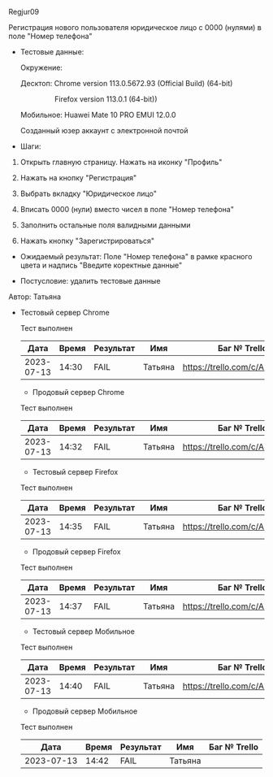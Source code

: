 Regjur09

Регистрация нового пользователя юридическое лицо с 0000 (нулями) в поле "Номер телефона"

* Тестовые данные: 
  
  Окружение:
  
  Десктоп: Chrome version 113.0.5672.93 (Official Build) (64-bit)
  
                   Firefox version 113.0.1 (64-bit))
  
  Мобильное: Huawei Mate 10 PRO EMUI 12.0.0
  
  Созданный юзер аккаунт с электронной почтой

* Шаги:
1. Открыть главную страницу. Нажать на иконку "Профиль"

2. Нажать на кнопку "Регистрация"

3. Выбрать вкладку "Юридическое лицо"

4. Вписать 0000 (нули) вместо чисел в поле "Номер телефона"

5. Заполнить остальные поля валидными данными

6. Нажать кнопку "Зарегистрироваться"
* Ожидаемый результат: Поле "Номер телефона" в рамке красного цвета и надпись "Введите коректные данные"

* Постусловие: удалить тестовые данные

Автор: Татьяна

* Тестовый сервер Chrome
  
  Тест выполнен
  
  | Дата       | Время | Результат | Имя     | Баг № Trello                  |
  | ---------- | ----- | --------- | ------- | ----------------------------- |
  | 2023-07-13 | 14:30 | FAIL      | Татьяна | https://trello.com/c/A1HN4ZbK |
  
  - Продовый сервер Chrome
  
  Тест выполнен
  
  | Дата       | Время | Результат | Имя     | Баг № Trello                  |
  | ---------- | ----- | --------- | ------- | ----------------------------- |
  | 2023-07-13 | 14:32 | FAIL      | Татьяна | https://trello.com/c/A1HN4ZbK |
  
  - Тестовый сервер Firefox
  
  Тест выполнен
  
  | Дата       | Время | Результат | Имя     | Баг № Trello                  |
  | ---------- | ----- | --------- | ------- | ----------------------------- |
  | 2023-07-13 | 14:35 | FAIL      | Татьяна | https://trello.com/c/A1HN4ZbK |
  
  - Продовый сервер Firefox
  
  Тест выполнен
  
  | Дата       | Время | Результат | Имя     | Баг № Trello                  |
  | ---------- | ----- | --------- | ------- | ----------------------------- |
  | 2023-07-13 | 14:37 | FAIL      | Татьяна | https://trello.com/c/A1HN4ZbK |
  
  - Тестовый сервер Мобильное
  
  Тест выполнен
  
  | Дата       | Время | Результат | Имя     | Баг № Trello                  |
  | ---------- | ----- | --------- | ------- | ----------------------------- |
  | 2023-07-13 | 14:40 | FAIL      | Татьяна | https://trello.com/c/A1HN4ZbK |
  
  - Продовый сервер Мобильное
  
  Тест выполнен
  
  | Дата       | Время | Результат | Имя     | Баг № Trello |
  | ---------- | ----- | --------- | ------- | ------------ |
  | 2023-07-13 | 14:42 | FAIL      | Татьяна |              |
